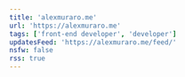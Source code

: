```yaml
---
title: 'alexmuraro.me'
url: 'https://alexmuraro.me'
tags: ['front-end developer', 'developer']
updatesFeed: 'https://alexmuraro.me/feed/'
nsfw: false
rss: true
---
```

